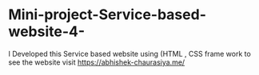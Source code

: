 # Mini-project-Service-based-website-4-
I Developed this Service based website using (HTML , CSS frame work to see the website visit https://abhishek-chaurasiya.me/

